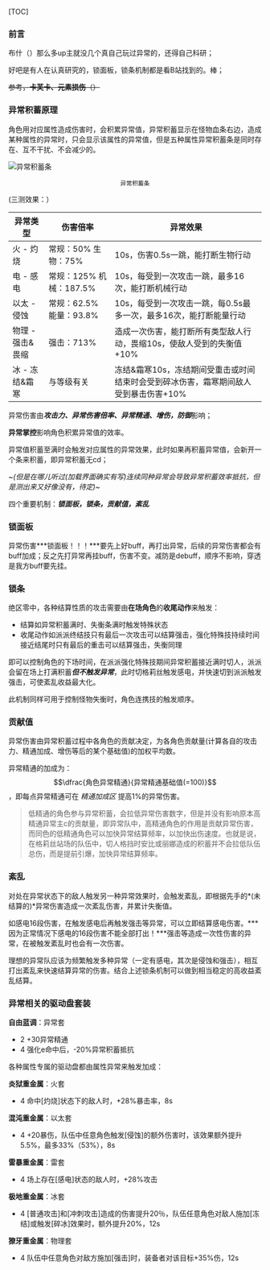 [TOC]

### 前言

布什（）那么多up主就没几个真自己玩过异常的，还得自己科研；

好吧是有人在认真研究的，锁面板，锁条机制都是看B站找到的。棒；

~~参考，**卡芙卡、元素损伤**（）~~



### 异常积蓄原理

角色用对应属性造成伤害时，会积累异常值，异常积蓄显示在怪物血条右边，造成某种属性的异常时，只会显示该属性的异常值，但是五种属性异常积蓄条是同时存在、互不干扰、不会减少的。

![异常积蓄条](C:\Users\76923\OneDrive\CloudNotes\原铁崩Z\ZZZ科研\异常积蓄条.png)

<p align="center"><sup>异常积蓄条</sup></p>

(三测效果：）

| 异常类型         | 伤害倍率                 | 异常效果                                                     |
| ---------------- | ------------------------ | ------------------------------------------------------------ |
| 火 - 灼烧        | 常规：50%  生物：75%     | 10s，伤害0.5s一跳，能打断生物行动                            |
| 电 - 感电        | 常规：125%  机械：187.5% | 10s，每受到一次攻击一跳，最多16次，能打断机械行动            |
| 以太 - 侵蚀      | 常规：62.5%  能量：93.8% | 10s，每受到一次攻击一跳，每0.5s最多一次，最多16次，能打断能量行动 |
| 物理 - 强击&畏缩 | 强击：713%               | 造成一次伤害，能打断所有类型敌人行动，畏缩10s，使敌人受到的失衡值+10% |
| 冰 - 冻结&霜寒   | 与等级有关               | 冻结&霜寒10s，冻结期间受重击或时间结束时会受到碎冰伤害，霜寒期间敌人受到暴击伤害+10% |

异常伤害由***攻击力、异常伤害倍率、异常精通、增伤，防御***影响；

**异常掌控**影响角色积累异常值的效率。

异常值积蓄至满时会触发对应属性的异常效果，此时如果再积蓄异常值，会新开一个条来积蓄，即异常积蓄无cd；

*~(但是在哪儿听过(加载界面确实有写)连续同种异常会导致异常积蓄效率抵抗，但是测出来又好像没有，待定)~*

四个重要机制：***锁面板，锁条，贡献值，紊乱***



### 锁面板

异常伤害***锁面板！！！***要先上好buff，再打出异常，后续的异常伤害都会有buff加成；反之先打异常再挂buff，伤害不变。减防是debuff，顺序不影响，穿透是我方buff要先挂。





### 锁条

绝区零中，各种结算性质的攻击需要由**在场角色**的**收尾动作**来触发：

- 结算如异常积蓄满时、失衡条满时触发特殊状态
- 收尾动作如派派终结技只有最后一次攻击可以结算强击，强化特殊技持续时间接近结尾时只有最后的重击可以结算强击，失衡同理

即可以控制角色的下场时间，在派派强化特殊技期间异常积蓄接近满时切人，派派会留在场上打满积蓄***但不触发异常***，此时切格莉丝触发感电，并快速切到派派触发强击，可使紊乱收益最大化。

此机制同样可用于控制怪物失衡时，角色连携技的触发顺序。



### 贡献值

异常伤害由异常积蓄过程中各角色的贡献决定，为各角色贡献量(计算各自的攻击力、精通加成、增伤等后的某个基础值)的加权平均数。

异常精通的加成为：$$\dfrac{角色异常精通}{异常精通基础值(=100)}$$，即每点异常精通可在 *精通加成区* 提高1%的异常伤害。

> 低精通的角色参与异常积蓄，会拉低异常伤害数字，但是并没有影响原本高精通异常主c的贡献量，即异常队中，高精通角色的作用是贡献异常伤害，而同色的低精通角色可以加快异常结算频率，以加快出伤速度。也就是说，在格莉丝站场的队伍中，切人格挡时安比或丽娜造成的积蓄并不会拉低队伍总伤，而是提前引爆，加快异常结算频率。



### 紊乱

对处在异常状态下的敌人触发另一种异常效果时，会触发紊乱，即根据先手的*(未结算的)*异常伤害造成一次紊乱伤害，并累计失衡值。

如感电16段伤害，在触发感电后再触发强击等异常，可以立即结算感电伤害。***因为正常情况下感电的16段伤害不能全部打出！***强击等造成一次性伤害的异常，在被触发紊乱时也会有一次伤害。

理想的异常队应该为频繁触发多种异常（一定有感电，其次是侵蚀和强击），相互打出紊乱来快速结算异常的伤害。结合上述锁条机制可以做到相当稳定的高收益紊乱结算。



### 异常相关的驱动盘套装

**自由蓝调**：异常套

- 2 +30异常精通
- 4 强化e命中后，-20%异常积蓄抵抗

各种属性专属的驱动盘都由属性异常来触发加成：

**炎狱重金属**：火套

- 4 命中[灼烧]状态下的敌人时，+28%暴击率，8s

**混沌重金属**：以太套

- 4 +20暴伤，队伍中任意角色触发[侵蚀]的额外伤害时，该效果额外提升5.5%，最多33%（53%），8s

**雷暴重金属**：雷套

- 4 场上存在[感电]状态的敌人时，+28%攻击

**极地重金属**：冰套

- 4 [普通攻击]和[冲刺攻击]造成的伤害提升20％，队伍任意角色对敌人施加[冻结]或触发[碎冰]效果时，额外提升20%，12s

**獠牙重金属**：物理套

- 4 队伍中任意角色对敌方施加[强击]时，装备者对该目标+35%伤，12s
